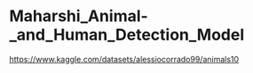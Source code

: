 # Maharshi_Animal-_and_Human_Detection_Model
https://www.kaggle.com/datasets/alessiocorrado99/animals10